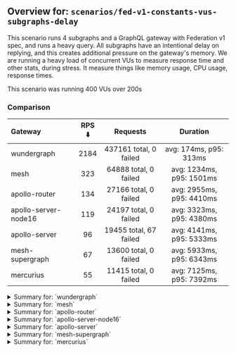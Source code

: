 ## Overview for: `scenarios/fed-v1-constants-vus-subgraphs-delay`


This scenario runs 4 subgraphs and a GraphQL gateway with Federation v1 spec, and runs a heavy query. All subgraphs have an intentional delay on replying, and this creates additional pressure on the gateway's memory. We are running a heavy load of concurrent VUs to measure response time and other stats, during stress. It measure things like memory usage, CPU usage, response times.


This scenario was running 400 VUs over 200s


### Comparison


| Gateway              | RPS ⬇️ |        Requests        |         Duration         |
| :------------------- | :----: | :--------------------: | :----------------------: |
| wundergraph          |  2184  | 437161 total, 0 failed |  avg: 174ms, p95: 313ms  |
| mesh                 |  323   | 64888 total, 0 failed  | avg: 1234ms, p95: 1501ms |
| apollo-router        |  134   | 27166 total, 0 failed  | avg: 2955ms, p95: 4410ms |
| apollo-server-node16 |  119   | 24197 total, 0 failed  | avg: 3323ms, p95: 4380ms |
| apollo-server        |   96   | 19455 total, 67 failed | avg: 4141ms, p95: 5333ms |
| mesh-supergraph      |   67   | 13600 total, 0 failed  | avg: 5933ms, p95: 6343ms |
| mercurius            |   55   | 11415 total, 0 failed  | avg: 7125ms, p95: 7392ms |



<details>
  <summary>Summary for: `wundergraph`</summary>

  **K6 Output**




```
     ✓ response code was 200
     ✓ no graphql errors
     ✓ valid response structure

     checks.........................: 100.00% ✓ 1311483     ✗ 0     
     data_received..................: 63 MB   317 kB/s
     data_sent......................: 519 MB  2.6 MB/s
     http_req_blocked...............: avg=208.91µs min=1µs     med=2µs      max=442.7ms  p(90)=3.2µs    p(95)=4.4µs   
     http_req_connecting............: avg=189.24µs min=0s      med=0s       max=442.61ms p(90)=0s       p(95)=0s      
     http_req_duration..............: avg=174.35ms min=306.1µs med=160.52ms max=784.02ms p(90)=260.14ms p(95)=312.72ms
       { expected_response:true }...: avg=174.35ms min=306.1µs med=160.52ms max=784.02ms p(90)=260.14ms p(95)=312.72ms
   ✓ http_req_failed................: 0.00%   ✓ 0           ✗ 437161
     http_req_receiving.............: avg=768.23µs min=8.69µs  med=27.1µs   max=430.22ms p(90)=105µs    p(95)=299.7µs 
     http_req_sending...............: avg=386.85µs min=7.3µs   med=12.6µs   max=383.41ms p(90)=37.19µs  p(95)=111.6µs 
     http_req_tls_handshaking.......: avg=0s       min=0s      med=0s       max=0s       p(90)=0s       p(95)=0s      
     http_req_waiting...............: avg=173.19ms min=267.7µs med=159.73ms max=637.21ms p(90)=257.69ms p(95)=309.54ms
     http_reqs......................: 437161  2184.464551/s
     iteration_duration.............: avg=182.77ms min=436.8µs med=164.74ms max=932.85ms p(90)=277.31ms p(95)=334.77ms
     iterations.....................: 437161  2184.464551/s
     vus............................: 400     min=400       max=400 
     vus_max........................: 400     min=400       max=400 
```


**Performance Overview**


<img src="https://imagedelivery.net/KYe9TScr4TldYHA48pczVg/6db1debd-c515-422b-62ef-195a43308500/public" alt="Performance Overview" />


**Subgraphs Overview**


<img src="https://imagedelivery.net/KYe9TScr4TldYHA48pczVg/c8f456e8-0654-49b9-0f0d-4629f3147b00/public" alt="Subgraphs Overview" />


**HTTP Overview**


<img src="https://imagedelivery.net/KYe9TScr4TldYHA48pczVg/f778915c-40ca-42d3-0f06-28cf5c3c1e00/public" alt="HTTP Overview" />


  </details>

<details>
  <summary>Summary for: `mesh`</summary>

  **K6 Output**




```
     ✓ response code was 200
     ✓ no graphql errors
     ✓ valid response structure

     checks.........................: 100.00% ✓ 194664     ✗ 0    
     data_received..................: 83 MB   413 kB/s
     data_sent......................: 77 MB   384 kB/s
     http_req_blocked...............: avg=366.03µs min=700ns    med=1.49µs max=122.01ms p(90)=2.1µs  p(95)=2.7µs  
     http_req_connecting............: avg=355.53µs min=0s       med=0s     max=121.97ms p(90)=0s     p(95)=0s     
     http_req_duration..............: avg=1.23s    min=555.71ms med=1.21s  max=4.26s    p(90)=1.4s   p(95)=1.5s   
       { expected_response:true }...: avg=1.23s    min=555.71ms med=1.21s  max=4.26s    p(90)=1.4s   p(95)=1.5s   
   ✓ http_req_failed................: 0.00%   ✓ 0          ✗ 64888
     http_req_receiving.............: avg=57.17µs  min=11.7µs   med=21µs   max=52.3ms   p(90)=44.6µs p(95)=66.79µs
     http_req_sending...............: avg=101.94µs min=5.39µs   med=8.9µs  max=75.88ms  p(90)=19.3µs p(95)=55.89µs
     http_req_tls_handshaking.......: avg=0s       min=0s       med=0s     max=0s       p(90)=0s     p(95)=0s     
     http_req_waiting...............: avg=1.23s    min=555.68ms med=1.21s  max=4.24s    p(90)=1.4s   p(95)=1.5s   
     http_reqs......................: 64888   323.562693/s
     iteration_duration.............: avg=1.23s    min=555.83ms med=1.21s  max=4.36s    p(90)=1.4s   p(95)=1.5s   
     iterations.....................: 64888   323.562693/s
     vus............................: 400     min=400      max=400
     vus_max........................: 400     min=400      max=400
```


**Performance Overview**


<img src="https://imagedelivery.net/KYe9TScr4TldYHA48pczVg/64abdfeb-fbdc-45d4-61a3-1d5df383ea00/public" alt="Performance Overview" />


**Subgraphs Overview**


<img src="https://imagedelivery.net/KYe9TScr4TldYHA48pczVg/3061df7f-7840-45ec-a21b-182e382a6a00/public" alt="Subgraphs Overview" />


**HTTP Overview**


<img src="https://imagedelivery.net/KYe9TScr4TldYHA48pczVg/72bc05e4-3b17-4442-a2ee-189adfff1900/public" alt="HTTP Overview" />


  </details>

<details>
  <summary>Summary for: `apollo-router`</summary>

  **K6 Output**




```
     ✓ response code was 200
     ✓ no graphql errors
     ✓ valid response structure

     checks.........................: 100.00% ✓ 81498      ✗ 0    
     data_received..................: 137 MB  681 kB/s
     data_sent......................: 32 MB   160 kB/s
     http_req_blocked...............: avg=1.36ms   min=1.2µs    med=3.5µs  max=200.1ms  p(90)=5µs     p(95)=14.3µs 
     http_req_connecting............: avg=1.33ms   min=0s       med=0s     max=199.45ms p(90)=0s      p(95)=0s     
     http_req_duration..............: avg=2.95s    min=622.72ms med=2.9s   max=7.62s    p(90)=4s      p(95)=4.41s  
       { expected_response:true }...: avg=2.95s    min=622.72ms med=2.9s   max=7.62s    p(90)=4s      p(95)=4.41s  
   ✓ http_req_failed................: 0.00%   ✓ 0          ✗ 27166
     http_req_receiving.............: avg=97.79µs  min=22.1µs   med=81.4µs max=25.73ms  p(90)=112.9µs p(95)=152.1µs
     http_req_sending...............: avg=456.62µs min=9.29µs   med=21.9µs max=142.18ms p(90)=39.8µs  p(95)=50.4µs 
     http_req_tls_handshaking.......: avg=0s       min=0s       med=0s     max=0s       p(90)=0s      p(95)=0s     
     http_req_waiting...............: avg=2.95s    min=622.6ms  med=2.9s   max=7.62s    p(90)=4s      p(95)=4.4s   
     http_reqs......................: 27166   134.760706/s
     iteration_duration.............: avg=2.95s    min=623.19ms med=2.9s   max=7.62s    p(90)=4s      p(95)=4.41s  
     iterations.....................: 27166   134.760706/s
     vus............................: 8       min=8        max=400
     vus_max........................: 400     min=400      max=400
```


**Performance Overview**


<img src="https://imagedelivery.net/KYe9TScr4TldYHA48pczVg/fee886dd-a3f8-4547-6d53-f02d8b303400/public" alt="Performance Overview" />


**Subgraphs Overview**


<img src="https://imagedelivery.net/KYe9TScr4TldYHA48pczVg/e4c71c8d-24e0-421b-ab76-bb76285cb000/public" alt="Subgraphs Overview" />


**HTTP Overview**


<img src="https://imagedelivery.net/KYe9TScr4TldYHA48pczVg/00f83ebc-8443-42cd-bc53-1b55ab7cc500/public" alt="HTTP Overview" />


  </details>

<details>
  <summary>Summary for: `apollo-server-node16`</summary>

  **K6 Output**




```
     ✓ response code was 200
     ✓ no graphql errors
     ✓ valid response structure

     checks.........................: 100.00% ✓ 72591      ✗ 0    
     data_received..................: 126 MB  626 kB/s
     data_sent......................: 29 MB   142 kB/s
     http_req_blocked...............: avg=1.77ms   min=1µs    med=2.29µs  max=195.44ms p(90)=3.5µs  p(95)=4.59µs
     http_req_connecting............: avg=1.74ms   min=0s     med=0s      max=190.49ms p(90)=0s     p(95)=0s    
     http_req_duration..............: avg=3.32s    min=1.73s  med=3.1s    max=7.37s    p(90)=4.19s  p(95)=4.38s 
       { expected_response:true }...: avg=3.32s    min=1.73s  med=3.1s    max=7.37s    p(90)=4.19s  p(95)=4.38s 
   ✓ http_req_failed................: 0.00%   ✓ 0          ✗ 24197
     http_req_receiving.............: avg=69.04µs  min=22.1µs med=60.9µs  max=19.27ms  p(90)=85.8µs p(95)=93.3µs
     http_req_sending...............: avg=591.34µs min=7.7µs  med=13.89µs max=92.34ms  p(90)=26.6µs p(95)=31.8µs
     http_req_tls_handshaking.......: avg=0s       min=0s     med=0s      max=0s       p(90)=0s     p(95)=0s    
     http_req_waiting...............: avg=3.32s    min=1.73s  med=3.1s    max=7.33s    p(90)=4.19s  p(95)=4.38s 
     http_reqs......................: 24197   119.779144/s
     iteration_duration.............: avg=3.32s    min=1.73s  med=3.1s    max=7.52s    p(90)=4.19s  p(95)=4.38s 
     iterations.....................: 24197   119.779144/s
     vus............................: 113     min=113      max=400
     vus_max........................: 400     min=400      max=400
```


**Performance Overview**


<img src="https://imagedelivery.net/KYe9TScr4TldYHA48pczVg/07d8573a-be58-4ac6-e23f-7740d842f300/public" alt="Performance Overview" />


**Subgraphs Overview**


<img src="https://imagedelivery.net/KYe9TScr4TldYHA48pczVg/de156323-0854-49ac-527e-889cf1f2cd00/public" alt="Subgraphs Overview" />


**HTTP Overview**


<img src="https://imagedelivery.net/KYe9TScr4TldYHA48pczVg/7b75d8e8-0f55-4461-3136-15519dd9af00/public" alt="HTTP Overview" />


  </details>

<details>
  <summary>Summary for: `apollo-server`</summary>

  **K6 Output**




```
     ✗ response code was 200
      ↳  99% — ✓ 19388 / ✗ 67
     ✗ no graphql errors
      ↳  99% — ✓ 19388 / ✗ 67
     ✓ valid response structure

     checks.........................: 99.77% ✓ 58164   ✗ 134  
     data_received..................: 101 MB 500 kB/s
     data_sent......................: 23 MB  114 kB/s
     http_req_blocked...............: avg=1.27ms   min=1µs   med=2.1µs  max=116.75ms p(90)=3.6µs   p(95)=12.1µs
     http_req_connecting............: avg=1.25ms   min=0s    med=0s     max=116.72ms p(90)=0s      p(95)=0s    
     http_req_duration..............: avg=4.14s    min=2.19s med=3.63s  max=1m0s     p(90)=4.82s   p(95)=5.33s 
       { expected_response:true }...: avg=3.94s    min=2.19s med=3.63s  max=59.75s   p(90)=4.8s    p(95)=5.28s 
   ✓ http_req_failed................: 0.34%  ✓ 67      ✗ 19388
     http_req_receiving.............: avg=64.95µs  min=0s    med=57.2µs max=36.9ms   p(90)=80.06µs p(95)=90.2µs
     http_req_sending...............: avg=160.71µs min=6.9µs med=12.7µs max=93.55ms  p(90)=27.3µs  p(95)=32.5µs
     http_req_tls_handshaking.......: avg=0s       min=0s    med=0s     max=0s       p(90)=0s      p(95)=0s    
     http_req_waiting...............: avg=4.14s    min=2.19s med=3.63s  max=1m0s     p(90)=4.81s   p(95)=5.33s 
     http_reqs......................: 19455  96.1103/s
     iteration_duration.............: avg=4.14s    min=2.19s med=3.63s  max=1m0s     p(90)=4.83s   p(95)=5.33s 
     iterations.....................: 19455  96.1103/s
     vus............................: 217    min=217   max=400
     vus_max........................: 400    min=400   max=400
```


**Performance Overview**


<img src="https://imagedelivery.net/KYe9TScr4TldYHA48pczVg/f1358191-69a8-4b0d-ac53-273919aec300/public" alt="Performance Overview" />


**Subgraphs Overview**


<img src="https://imagedelivery.net/KYe9TScr4TldYHA48pczVg/6563a272-ff8c-4a7c-38c0-cdc4a3b3ec00/public" alt="Subgraphs Overview" />


**HTTP Overview**


<img src="https://imagedelivery.net/KYe9TScr4TldYHA48pczVg/9d95c33c-a747-45ed-6004-80e10a99b200/public" alt="HTTP Overview" />


  </details>

<details>
  <summary>Summary for: `mesh-supergraph`</summary>

  **K6 Output**




```
     ✓ response code was 200
     ✓ no graphql errors
     ✓ valid response structure

     checks.........................: 100.00% ✓ 40800     ✗ 0    
     data_received..................: 69 MB   341 kB/s
     data_sent......................: 16 MB   80 kB/s
     http_req_blocked...............: avg=1.63ms   min=1µs    med=2.29µs max=97.84ms p(90)=4µs    p(95)=12.2µs  
     http_req_connecting............: avg=1.61ms   min=0s     med=0s     max=97.59ms p(90)=0s     p(95)=0s      
     http_req_duration..............: avg=5.93s    min=4.62s  med=5.87s  max=9.05s   p(90)=6.2s   p(95)=6.34s   
       { expected_response:true }...: avg=5.93s    min=4.62s  med=5.87s  max=9.05s   p(90)=6.2s   p(95)=6.34s   
   ✓ http_req_failed................: 0.00%   ✓ 0         ✗ 13600
     http_req_receiving.............: avg=82.88µs  min=20.7µs med=47.9µs max=47.63ms p(90)=77.5µs p(95)=95.3µs  
     http_req_sending...............: avg=153.51µs min=6.8µs  med=13.3µs max=34.22ms p(90)=28.9µs p(95)=105.61µs
     http_req_tls_handshaking.......: avg=0s       min=0s     med=0s     max=0s      p(90)=0s     p(95)=0s      
     http_req_waiting...............: avg=5.93s    min=4.62s  med=5.87s  max=9.04s   p(90)=6.2s   p(95)=6.34s   
     http_reqs......................: 13600   67.241025/s
     iteration_duration.............: avg=5.93s    min=4.62s  med=5.87s  max=9.1s    p(90)=6.2s   p(95)=6.34s   
     iterations.....................: 13600   67.241025/s
     vus............................: 258     min=258     max=400
     vus_max........................: 400     min=400     max=400
```


**Performance Overview**


<img src="https://imagedelivery.net/KYe9TScr4TldYHA48pczVg/83f55023-db70-4334-f473-2ee1b3139300/public" alt="Performance Overview" />


**Subgraphs Overview**


<img src="https://imagedelivery.net/KYe9TScr4TldYHA48pczVg/cfad70d5-1ba2-4d67-9d9e-db2115459200/public" alt="Subgraphs Overview" />


**HTTP Overview**


<img src="https://imagedelivery.net/KYe9TScr4TldYHA48pczVg/a4731fcb-0be8-4c71-8d4a-6742a3630900/public" alt="HTTP Overview" />


  </details>

<details>
  <summary>Summary for: `mercurius`</summary>

  **K6 Output**




```
     ✓ response code was 200
     ✓ no graphql errors
     ✓ valid response structure

     checks.........................: 100.00% ✓ 34245     ✗ 0    
     data_received..................: 52 MB   249 kB/s
     data_sent......................: 14 MB   66 kB/s
     http_req_blocked...............: avg=2.39ms   min=1.2µs  med=2.7µs max=137.14ms p(90)=3.8µs  p(95)=12.8µs
     http_req_connecting............: avg=2.33ms   min=0s     med=0s    max=136.99ms p(90)=0s     p(95)=0s    
     http_req_duration..............: avg=7.12s    min=2.95s  med=7.2s  max=8.78s    p(90)=7.34s  p(95)=7.39s 
       { expected_response:true }...: avg=7.12s    min=2.95s  med=7.2s  max=8.78s    p(90)=7.34s  p(95)=7.39s 
   ✓ http_req_failed................: 0.00%   ✓ 0         ✗ 11415
     http_req_receiving.............: avg=69.51µs  min=23.9µs med=67µs  max=4.05ms   p(90)=87.7µs p(95)=94.8µs
     http_req_sending...............: avg=235.28µs min=7.6µs  med=18µs  max=16.38ms  p(90)=29.8µs p(95)=38.4µs
     http_req_tls_handshaking.......: avg=0s       min=0s     med=0s    max=0s       p(90)=0s     p(95)=0s    
     http_req_waiting...............: avg=7.12s    min=2.95s  med=7.2s  max=8.78s    p(90)=7.34s  p(95)=7.39s 
     http_reqs......................: 11415   55.178524/s
     iteration_duration.............: avg=7.12s    min=2.98s  med=7.2s  max=8.8s     p(90)=7.34s  p(95)=7.39s 
     iterations.....................: 11415   55.178524/s
     vus............................: 17      min=17      max=400
     vus_max........................: 400     min=400     max=400
```


**Performance Overview**


<img src="https://imagedelivery.net/KYe9TScr4TldYHA48pczVg/dc603bcb-da56-48b8-9bf9-3c68d7aae900/public" alt="Performance Overview" />


**Subgraphs Overview**


<img src="https://imagedelivery.net/KYe9TScr4TldYHA48pczVg/473d8724-8aec-4908-4ce7-9dfebc86ee00/public" alt="Subgraphs Overview" />


**HTTP Overview**


<img src="https://imagedelivery.net/KYe9TScr4TldYHA48pczVg/f3aa023c-4782-48b4-c0f7-e6e8dc368c00/public" alt="HTTP Overview" />


  </details>
